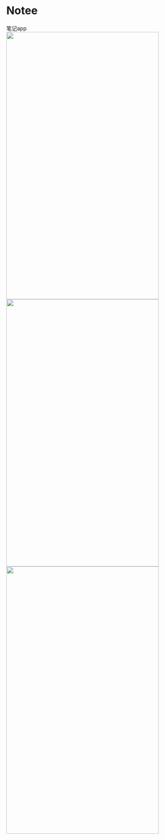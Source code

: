 # Notee

笔记app</br>
<img src="https://github.com/sunyton/Notee/blob/master/notee.gif" width="400" height="700"/><br>
<img src="http://ww1.sinaimg.cn/mw690/e2b53ca0gy1ffztlydnuuj21401z41h9.jpg" width="400" height="700"/>
<img src="http://ww1.sinaimg.cn/mw690/e2b53ca0gy1ffztmk8rasj21401z4jw1.jpg" width="400" height="700"/>
